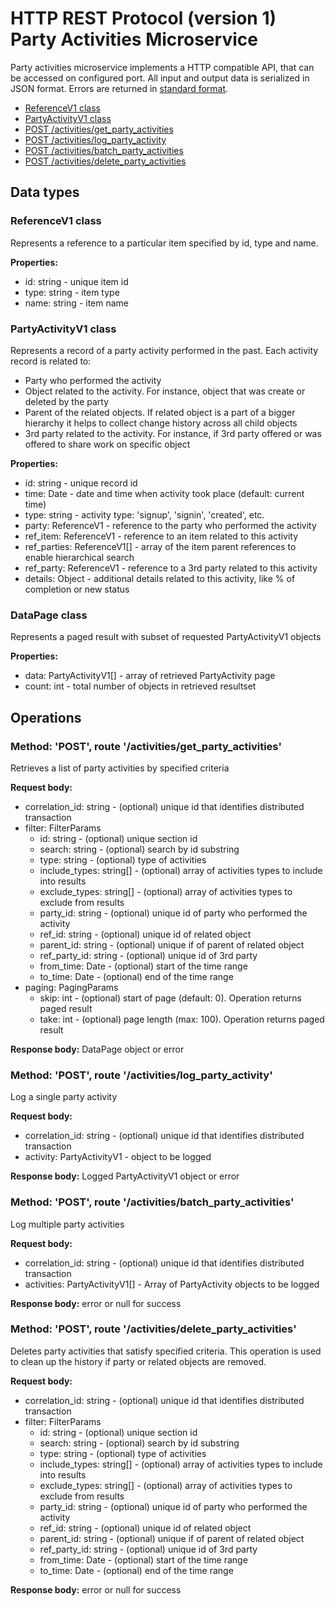 # HTTP REST Protocol (version 1) <br/> Party Activities Microservice

Party activities microservice implements a HTTP compatible API, that can be accessed on configured port.
All input and output data is serialized in JSON format. Errors are returned in [standard format]().

* [ReferenceV1 class](#class1)
* [PartyActivityV1 class](#class2)
* [POST /activities/get_party_activities](#operation1)
* [POST /activities/log_party_activity](#operation2)
* [POST /activities/batch_party_activities](#operation3)
* [POST /activities/delete_party_activities](#operation3)

## Data types

### <a name="class1"></a> ReferenceV1 class

Represents a reference to a particular item specified by id, type and name. 

**Properties:**
- id: string - unique item id
- type: string - item type
- name: string - item name

### <a name="class2"></a> PartyActivityV1 class

Represents a record of a party activity performed in the past. 
Each activity record is related to:
- Party who performed the activity
- Object related to the activity. For instance, object that was create or deleted by the party
- Parent of the related objects. If related object is a part of a bigger hierarchy it helps to collect change history across all child objects
- 3rd party related to the activity. For instance, if 3rd party offered or was offered to share work on specific object

**Properties:**
- id: string - unique record id
- time: Date - date and time when activity took place (default: current time)
- type: string - activity type: 'signup', 'signin', 'created', etc.
- party: ReferenceV1 - reference to the party who performed the activity
- ref_item: ReferenceV1 - reference to an item related to this activity
- ref_parties: ReferenceV1[] - array of the item parent references to enable hierarchical search
- ref_party: ReferenceV1 - reference to a 3rd party related to this activity
- details: Object - additional details related to this activity, like % of completion or new status

### <a name="class3"></a> DataPage<PartyActivityV1> class

Represents a paged result with subset of requested PartyActivityV1 objects

**Properties:**
- data: PartyActivityV1[] - array of retrieved PartyActivity page
- count: int - total number of objects in retrieved resultset

## Operations

### <a name="operation1"></a> Method: 'POST', route '/activities/get\_party\_activities'

Retrieves a list of party activities by specified criteria

**Request body:** 
- correlation_id: string - (optional) unique id that identifies distributed transaction
- filter: FilterParams
  - id: string - (optional) unique section id
  - search: string - (optional) search by id substring
  - type: string - (optional) type of activities
  - include_types: string[] - (optional) array of activities types to include into results
  - exclude_types: string[] - (optional) array of activities types to exclude from results
  - party_id: string - (optional) unique id of party who performed the activity
  - ref_id: string - (optional) unique id of related object
  - parent_id: string - (optional) unique if of parent of related object
  - ref\_party\_id: string - (optional) unique id of 3rd party
  - from_time: Date - (optional) start of the time range
  - to_time: Date - (optional) end of the time range
- paging: PagingParams
  - skip: int - (optional) start of page (default: 0). Operation returns paged result
  - take: int - (optional) page length (max: 100). Operation returns paged result

**Response body:**
DataPage<PartyActivityV1> object or error

### <a name="operation2"></a> Method: 'POST', route '/activities/log\_party\_activity'

Log a single party activity

**Request body:**
- correlation_id: string - (optional) unique id that identifies distributed transaction
- activity: PartyActivityV1 - object to be logged

**Response body:**
Logged PartyActivityV1 object or error

### <a name="operation3"></a> Method: 'POST', route '/activities/batch\_party\_activities'

Log multiple party activities

**Request body:**
- correlation_id: string - (optional) unique id that identifies distributed transaction
- activities: PartyActivityV1[] - Array of PartyActivity objects to be logged

**Response body:**
error or null for success

### <a name="operation4"></a> Method: 'POST', route '/activities/delete\_party\_activities'

Deletes party activities that satisfy specified criteria.
This operation is used to clean up the history if party or related objects are removed.

**Request body:** 
- correlation_id: string - (optional) unique id that identifies distributed transaction
- filter: FilterParams
  - id: string - (optional) unique section id
  - search: string - (optional) search by id substring
  - type: string - (optional) type of activities
  - include_types: string[] - (optional) array of activities types to include into results
  - exclude_types: string[] - (optional) array of activities types to exclude from results
  - party_id: string - (optional) unique id of party who performed the activity
  - ref_id: string - (optional) unique id of related object
  - parent_id: string - (optional) unique if of parent of related object
  - ref\_party\_id: string - (optional) unique id of 3rd party
  - from_time: Date - (optional) start of the time range
  - to_time: Date - (optional) end of the time range

**Response body:**
error or null for success
